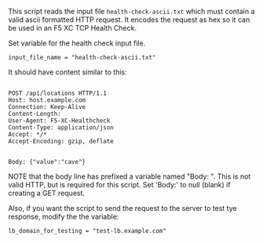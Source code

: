 This script reads the input file `health-check-ascii.txt` which must contain a valid ascii formatted HTTP request.  It encodes the request as hex so it can be used in an F5 XC TCP Health Check.

Set variable for the health check input file.  

`input_file_name = "health-check-ascii.txt"`

It should have content similar to this:

<code>
POST /api/locations HTTP/1.1
Host: host.example.com
Connection: Keep-Alive
Content-Length: <will be calculated>
User-Agent: F5-XC-Healthcheck
Content-Type: application/json
Accept: */*
Accept-Encoding: gzip, deflate

Body: {"value":"cave"}
</code>

NOTE that the body line has prefixed a variable named "Body: ".  This is 
not valid HTTP, but is required for this script.  Set 'Body:' to null (blank) if creating a GET request.


Also, if you want the script to send the request to the server to test tye response, modify the the variable:

`lb_domain_for_testing = "test-lb.example.com"`

